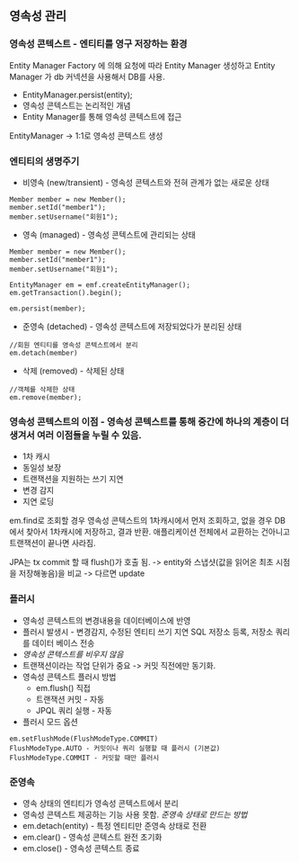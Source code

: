 ## 영속성 관리

### 영속성 콘텍스트 - 엔티티를 영구 저장하는 환경
Entity Manager Factory 에 의해 요청에 따라 Entity Manager 생성하고
Entity Manager 가 db 커넥션을 사용해서 DB를 사용.
- EntityManager.persist(entity);
- 영속성 콘텍스트는 논리적인 개념
- Entity Manager를 통해 영속성 콘텍스트에 접근

EntityManager -> 1:1로 영속성 콘텍스트 생성

### 엔티티의 생명주기
- 비영속 (new/transient) - 영속성 콘텍스트와 전혀 관계가 없는 새로운 상태
```
Member member = new Member();
member.setId("member1");
member.setUsername("회원1");
```
- 영속 (managed) - 영속성 콘텍스트에 관리되는 상태
```
Member member = new Member();
member.setId("member1");
member.setUsername("회원1");

EntityManager em = emf.createEntityManager();
em.getTransaction().begin();

em.persist(member);
```
- 준영속 (detached) - 영속성 콘텍스트에 저장되었다가 분리된 상태
```
//회원 엔티티를 영속성 콘텍스트에서 분리
em.detach(member)
```
- 삭제 (removed) - 삭제된 상태
```
//객체를 삭제한 상태
em.remove(member);
```

### 영속성 콘텍스트의 이점 - 영속성 콘텍스트를 통해 중간에 하나의 계층이 더 생겨서 여러 이점들을 누릴 수 있음.
- 1차 캐시
- 동일성 보장
- 트랜잭션을 지원하는 쓰기 지연
- 변경 감지
- 지연 로딩

em.find로 조회할 경우 영속성 콘텍스트의 1차캐시에서 먼저 조회하고,
없을 경우 DB에서 찾아서 1차캐시에 저장하고, 결과 반환.
애플리케이션 전체에서 교환하는 건아니고 트랜잭션이 끝나면 사라짐.


JPA는 tx commit 할 때 flush()가 호출 됨.
-> entity와 스냅샷(값을 읽어온 최초 시점을 저장해놓음)을 비교
-> 다르면 update

### 플러시
- 영속성 콘텍스트의 변경내용을 데이터베이스에 반영
- 플러시 발생시 - 변경감지, 수정된 엔티티 쓰기 지연 SQL 저장소 등록, 저장소 쿼리를 데이터 베이스 전송
- *영속성 콘텍스트를 비우지 않음*
- 트랜잭션이라는 작업 단위가 중요 -> 커밋 직전에만 동기화.
- 영속성 콘텍스트 플러시 방법
	- em.flush()  직접
	- 트랜잭션 커밋 - 자동
	- JPQL 쿼리 실행 - 자동
- 플러시 모드 옵션
```
em.setFlushMode(FlushModeType.COMMIT)
FlushModeType.AUTO - 커밋이나 쿼리 실행할 때 플러시 (기본값)
FlushModeType.COMMIT - 커밋할 때만 플러시
```

### 준영속
- 영속 상태의 엔티티가 영속성 콘텍스트에서 분리
- 영속성 콘텍스트 제공하는 기능 사용 못함.
*준영속 상태로 만드는 방법*
- em.detach(entity) - 특정 엔티티만 준영속 상태로 전환
- em.clear() - 영속성 콘텍스트 완전 초기화
- em.close() - 영속성 콘텍스트 종료